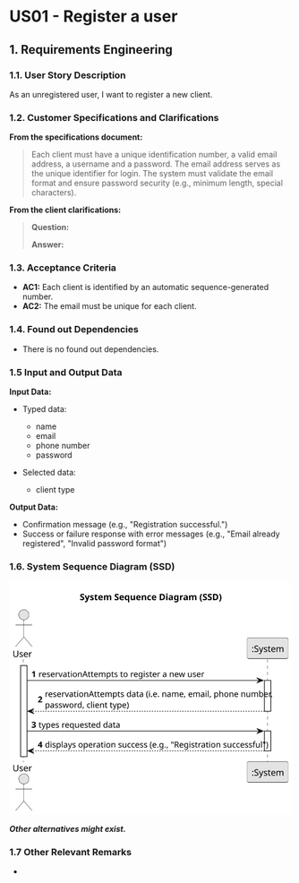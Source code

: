 # US01 - Register a user

## 1. Requirements Engineering

### 1.1. User Story Description

As an unregistered user, I want to register a new client.

### 1.2. Customer Specifications and Clarifications 

**From the specifications document:**

> Each client must have a unique identification number, a valid email address, a username and a password. 
> The email address serves as the unique identifier for login. 
> The system must validate the email format and ensure password security (e.g., minimum length, special characters).

**From the client clarifications:**

> **Question:**
>
> **Answer:**

### 1.3. Acceptance Criteria

* **AC1:** Each client is identified by an automatic sequence-generated number.
* **AC2:** The email must be unique for each client.

### 1.4. Found out Dependencies

* There is no found out dependencies.

### 1.5 Input and Output Data

**Input Data:**

* Typed data:
    * name
    * email
    * phone number
    * password
	
* Selected data:
    * client type

**Output Data:**

* Confirmation message (e.g., "Registration successful.")
* Success or failure response with error messages (e.g., "Email already registered", "Invalid password format")

### 1.6. System Sequence Diagram (SSD)

![System Sequence Diagram](US01-SSD.svg)

**_Other alternatives might exist._**

### 1.7 Other Relevant Remarks

* 